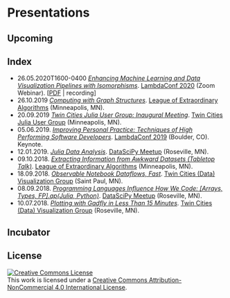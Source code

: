 # Presentations
## Upcoming

## Index
- 26.05.2020T1600-0400 *[Enhancing Machine Learning and Data Visualization Pipelines with Isomorphisms](https://github.com/jagrafft/presentations/tree/master/enhancing_ml-dv_pipelines_w_isomorphisms)*. [LambdaConf 2020][lc2020] (Zoom Webinar). [[PDF][lc2020pres] | recording]
- 26.10.2019 *[Computing with Graph Structures](https://github.com/jagrafft/presentations/tree/master/computing_with_graph_structures)*. [League of Extraordinary Algorithms][leam] (Minneapolis, MN).
- 20.09.2019 *[Twin Cities Julia User Group: Inaugural Meeting](https://github.com/jagrafft/presentations/tree/master/tc_julia_user_group_inaugural_meeting)*. [Twin Cities Julia User Group][tcjug] (Minneapolis, MN).
- 05.06.2019. *[Improving Personal Practice: Techniques of High Performing Software Developers](https://github.com/jagrafft/presentations/tree/master/improving_personal_practice)*. [LambdaConf 2019][lc2019] (Boulder, CO). Keynote.
- 12.01.2019. *[Julia Data Analysis](https://github.com/jagrafft/presentations/tree/master/julia_data_analysis)*. [DataSciPy Meetup][leam] (Roseville, MN).
- 09.10.2018. *[Extracting Information from Awkward Datasets (Tabletop Talk)](https://github.com/jagrafft/presentations/tree/master/extracting_info_awkward_datasets)*. [League of Extraordinary Algorithms][leam] (Minneapolis, MN).
- 18.09.2018. *[Observable Notebook Dataflows, Fast](https://beta.observablehq.com/@jagrafft/travel-time-for-nil-recurring-reps)*. [Twin Cities (Data) Visualization Group][tcvg] (Saint Paul, MN).
- 08.09.2018. *[Programming Languages Influence How We Code: \[Arrays, Types, FP\].ap(Julia, Python)](https://github.com/jagrafft/presentations/tree/master/arrays_types_fp_julia_python)*. [DataSciPy Meetup][leam] (Roseville, MN).
- 10.07.2018. *[Plotting with Gadfly in Less Than 15 Minutes](https://github.com/jagrafft/presentations/tree/master/plotting_w_gadfly_lt_15min)*. [Twin Cities (Data) Visualization Group][tcvg] (Roseville, MN).

## Incubator

## License
<a rel="license" href="http://creativecommons.org/licenses/by-nc/4.0/"><img alt="Creative Commons License" style="border-width:0" src="https://i.creativecommons.org/l/by-nc/4.0/88x31.png" /></a><br />This work is licensed under a <a rel="license" href="http://creativecommons.org/licenses/by-nc/4.0/">Creative Commons Attribution-NonCommercial 4.0 International License</a>.

[lc2019]: https://lambdaconf.zohobackstage.com/LambdaConf2019
[lc2020]: https://lambdaconf.zohobackstage.com/LambdaConf2020
[lc2020pres]: https://github.com/jagrafft/presentations/raw/master/enhancing_ml-dv_pipelines_w_isomorphisms/JasonAGrafft_EnhancingMLPipelines_w_Isomorphims.pdf
[leam]: https://www.meetup.com/League-of-Extraordinary-Algorithms/
[tcjug]: https://www.meetup.com/Twin-Cities-Julia-User-Group/
[tcvg]: https://www.meetup.com/Twin-Cities-Visualization-Group/
